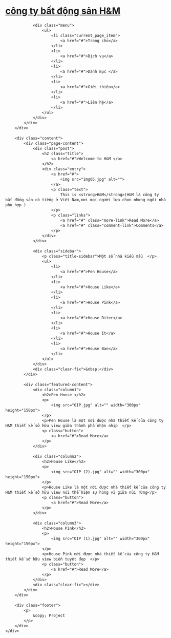 <!DOCTYPE html>
<html lang="vi">
<head>
    <meta charset="UTF-8">
    <meta name="viewport" content="width=device-width, initial-scale=1.0">
    <title>Project1</title>
    <link rel="preconnect" href="https://fonts.googleapis.com">
    <link rel="preconnect" href="https://fonts.gstatic.com" crossorigin>
    <link href="https://fonts.googleapis.com/css2?family=Open+Sans:ital,wght@0,300..800;1,300..800&display=swap" rel="stylesheet">
    <link rel="stylesheet" href="style.css">
</head>
<body>
    <div class="container">
        <div class="header-wrapper">
            <div class="header">
                <div class="logo">
                    <h1>
                        <a href="#">công ty bất động sản H&M</a>
                    </h1>
                </div>

                <div class="menu">
                    <ul>
                        <li class="current_page_item">
                            <a href="#">Trang chủ</a>
                        </li>
                        <li>
                            <a href="#">Dịch vụ</a>
                        </li>
                        <li>
                            <a href="#">Danh mục </a>
                        </li>
                        <li>
                            <a href="#">Giới thiệu</a>
                        </li>
                        <li>
                            <a href="#">Liên hệ</a>
                        </li>
                    </ul>
                </div>
            </div>
        </div>

        <div class="content">
            <div class="page-content">
                <div class="post">
                    <h2 class="title">
                        <a href="#">Welcome to H&M </a>
                    </h2>
                    <div class="entry">
                        <a href="#">
                            <img src="img05.jpg" alt="">
                        </a>
                        <p class="text">
                            This is <strong>H&M</strong>(H&M là công ty bất đổng sản có tiếng ở Việt Nam,nơi mọi người lựa chọn nhưng ngôi nhà phù hợp )
                        </p>
                        <p class="links">
                            <a href="#" class="more-link">Read More</a>
                            <a href="#" class="comment-link">Comments</a>
                        </p>
                    </div>
                </div>

                <div class="sidebar">
                    <p class="title-sidebar">Một số nhà kiễu mẫu  </p>
                    <ul>
                        <li>
                            <a href="#">Pen House</a>
                        </li>
                        <li>
                            <a href="#">House Like</a>
                        </li>
                        <li>
                            <a href="#">House Pink</a>
                        </li>
                        <li>
                            <a href="#">House Diter</a>
                        </li>
                        <li>
                            <a href="#">House It</a>
                        </li>
                        <li>
                            <a href="#">House Ban</a>
                        </li>
                    </ul>
                </div>
                <div class="clear-fix">&nbsp;</div>
            </div>

            <div class="featured-content">
                <div class="column1">
                    <h2>Pen House </h2>
                    <p>
                        <img src="OIP.jpg" alt="" width="300px" height="150px">
                    </p>
                    <p>Pen House là một nời được nhà thiết kế của công ty H&M thiết kế sở hữu view giữa thành phố nhộn nhịp  </p>
                    <p class="button">
                        <a href="#">Read More</a>
                    </p>
                </div>

                <div class="column2">
                    <h2>House Like</h2>
                    <p>
                        <img src="OIP (2).jpg" alt="" width="300px" height="150px">
                    </p>
                    <p>House Like là một nời được nhà thiết kế của công ty H&M thiết kế sở hữu view núi thể hiện sự hùng vĩ giữa nũi rừng</p>
                    <p class="button">
                        <a href="#">Read More</a>
                    </p>
                </div>

                <div class="column3">
                    <h2>House Pink</h2>
                    <p>
                        <img src="OIP (1).jpg" alt="" width="300px" height="150px">
                    </p>
                    <p>House Pink nời được nhà thiết kế của công ty H&M thiết kế sở hữu view biển tuyệt đẹp  </p>
                    <p class="button">
                        <a href="#">Read More</a>
                    </p>
                </div>
                <div class="clear-fix"></div>
            </div>
        </div>

        <div class="footer">
            <p>
                &copy; Project 
            </p>
        </div>
    </div>
</body>
</html>

